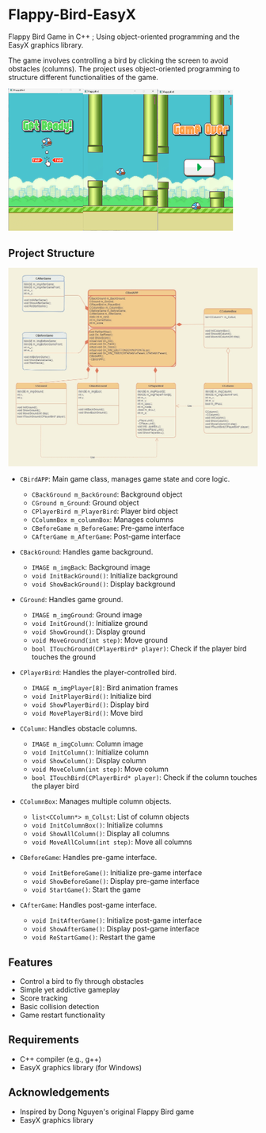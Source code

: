 # Flappy-Bird-EasyX
Flappy Bird Game in C++ ; Using object-oriented programming and the EasyX graphics library.

 The game involves controlling a bird by clicking the screen to avoid obstacles (columns). The project uses object-oriented programming to structure different functionalities of the game.

<img src="picture/start.png" width="30%"><img src="picture/gaming.png" width="30%"><img src="picture/over.png" width="30%">

## Project Structure

![ClassMap](picture/ClassMap.jpg)

- `CBirdAPP`: Main game class, manages game state and core logic.
  - `CBackGround m_BackGround`: Background object
  - `CGround m_Ground`: Ground object
  - `CPlayerBird m_PlayerBird`: Player bird object
  - `CColumnBox m_columnBox`: Manages columns
  - `CBeforeGame m_BeforeGame`: Pre-game interface
  - `CAfterGame m_AfterGame`: Post-game interface

- `CBackGround`: Handles game background.
  - `IMAGE m_imgBack`: Background image
  - `void InitBackGround()`: Initialize background
  - `void ShowBackGround()`: Display background

- `CGround`: Handles game ground.
  - `IMAGE m_imgGround`: Ground image
  - `void InitGround()`: Initialize ground
  - `void ShowGround()`: Display ground
  - `void MoveGround(int step)`: Move ground
  - `bool ITouchGround(CPlayerBird* player)`: Check if the player bird touches the ground

- `CPlayerBird`: Handles the player-controlled bird.
  - `IMAGE m_imgPlayer[8]`: Bird animation frames
  - `void InitPlayerBird()`: Initialize bird
  - `void ShowPlayerBird()`: Display bird
  - `void MovePlayerBird()`: Move bird

- `CColumn`: Handles obstacle columns.
  - `IMAGE m_imgColumn`: Column image
  - `void InitColumn()`: Initialize column
  - `void ShowColumn()`: Display column
  - `void MoveColumn(int step)`: Move column
  - `bool ITouchBird(CPlayerBird* player)`: Check if the column touches the player bird

- `CColumnBox`: Manages multiple column objects.
  - `list<CColumn*> m_ColLst`: List of column objects
  - `void InitColumnBox()`: Initialize columns
  - `void ShowAllColumn()`: Display all columns
  - `void MoveAllColumn(int step)`: Move all columns

- `CBeforeGame`: Handles pre-game interface.
  - `void InitBeforeGame()`: Initialize pre-game interface
  - `void ShowBeforeGame()`: Display pre-game interface
  - `void StartGame()`: Start the game

- `CAfterGame`: Handles post-game interface.
  - `void InitAfterGame()`: Initialize post-game interface
  - `void ShowAfterGame()`: Display post-game interface
  - `void ReStartGame()`: Restart the game

## Features

- Control a bird to fly through obstacles
- Simple yet addictive gameplay
- Score tracking
- Basic collision detection
- Game restart functionality

## Requirements

- C++ compiler (e.g., g++)
- EasyX graphics library (for Windows)

## Acknowledgements

- Inspired by Dong Nguyen's original Flappy Bird game
- EasyX graphics library


